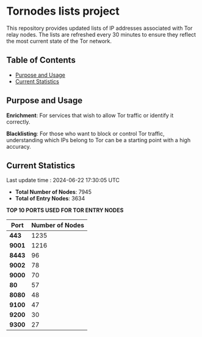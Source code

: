 # Tornodes lists project

This repository provides updated lists of IP addresses associated with Tor relay nodes. The lists are refreshed every 30 minutes to ensure they reflect the most current state of the Tor network.

## Table of Contents

- [Purpose and Usage](#purpose-and-usage)
- [Current Statistics](#current-statistics)


## Purpose and Usage

**Enrichment**: For services that wish to allow Tor traffic or identify it correctly.

**Blacklisting**: For those who want to block or control Tor traffic, understanding which IPs belong to Tor can be a starting point with a high accuracy.

## Current Statistics

Last update time : 2024-06-22 17:30:05 UTC

- **Total Number of Nodes**: 7945
- **Total of Entry Nodes**: 3634

**TOP 10 PORTS USED FOR TOR ENTRY NODES**

| **Port** | **Number of Nodes** |
|------|-----------------|
| **443**   | 1235  |
| **9001**   | 1216  |
| **8443**   | 96  |
| **9002**   | 78  |
| **9000**   | 70  |
| **80**   | 57  |
| **8080**   | 48  |
| **9100**   | 47  |
| **9200**   | 30  |
| **9300**   | 27  |

